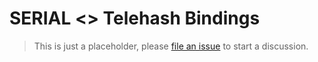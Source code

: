 SERIAL <> Telehash Bindings
===========================

> This is just a placeholder, please [file an issue](https://github.com/telehash/telehash.org) to start a discussion.